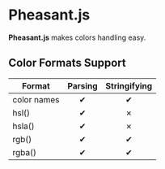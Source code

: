 # Pheasant.js

**Pheasant.js** makes colors handling easy.

## Color Formats Support

| Format      | Parsing | Stringifying |
|-------------|:-------:|:------------:|
| color names | ✔       | ✔            |
| hsl()       | ✔       | ✗            |
| hsla()      | ✔       | ✗            |
| rgb()       | ✔       | ✔            |
| rgba()      | ✔       | ✔            |
